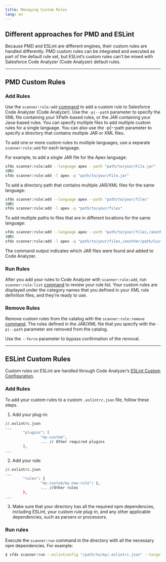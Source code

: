 ```yaml
---
title: Managing Custom Rules
lang: en
---
```


## Different approaches for PMD and ESLint

Because PMD and ESLint are different engines, their custom rules are handled differently. PMD custom rules can be integrated and executed as part of the default rule set, but ESLint’s custom rules can’t be mixed with Salesforce Code Analyzer (Code Analyzer) default rules. 

---

## PMD Custom Rules
### Add Rules

Use the ```scanner:rule:add``` [command](./en/v3.x/scanner-commands/add/) to add a custom rule to Salesforce Code Analyzer (Code Analyzer). Use the ```-p|--path``` parameter to specify the XML file containing your XPath-based rules, or the JAR containing your Java-based rules. You can specify multiple files to add multiple custom rules for a single language. You can also use the -p|--path parameter to specify a directory that contains multiple JAR or XML files.

To add one or more custom rules to multiple languages, use a separate ```scanner:rule:add``` for each language.

For example, to add a single JAR file for the Apex language:

```bash
sfdx scanner:rule:add --language apex --path "path/to/your/File.jar"
(OR)
sfdx scanner:rule:add -l apex -p "path/to/your/File.jar"
```

To add a directory path that contains multiple JAR/XML files for the same language:

```bash
sfdx scanner:rule:add --language apex --path "path/to/your/files"
(OR)
sfdx scanner:rule:add -l apex -p "path/to/your/files"
```

To add multiple paths to files that are in different locations for the same language:

```bash
sfdx scanner:rule:add --language apex --path "path/to/your/files,/another/path/Custom.jar,/yet/another/jar/lib"
(OR)
sfdx scanner:rule:add -l apex -p "path/to/your/files,/another/path/Custom.jar,/yet/another/jar/lib"
```

The command output indicates which JAR files were found and added to Code Analyzer.

### Run Rules

After you add your rules to Code Analyzer with ```scanner:rule:add```, run ```scanner:rule:list``` [command](./en/v3.x/scanner-commands/list/) to review your rule list. Your custom rules are displayed under the category names that you defined in your XML rule definition files, and they’re ready to use.

### Remove Rules

Remove custom rules from the catalog with the ```scanner:rule:remove``` [command](./en/v3.x/scanner-commands/remove/). The rules defined in the JAR/XML file that you specify with the ```-p|--path``` parameter are removed from the catalog.

Use the ``` --force ``` parameter to bypass confirmation of the removal.

---

## ESLint Custom Rules

Custom rules on ESLint are handled through Code Analyzer’s [ESLint Custom Configuration](https://forcedotcom.github.io/sfdx-scanner/en/custom-config/eslint/).

### Add Rules

To add your custom rules to a custom `.eslintrc.json` file, follow these steps.

1. Add your plug-in:
```bash
//.eslintrc.json
...
		"plugins": [
                "my-custom",
				... // Other required plugins
        ],
...
```

2. Add your rule:
```bash
//.eslintrc.json
...
		"rules": {
                "my-custom/my-new-rule": 1,
				... //Other rules
        },
...
```

3. Make sure that your directory has all the required npm dependencies, including ESLint, your custom rule plug-in, and any other applicable dependencies, such as parsers or processors.

### Run rules

Execute the `scanner:run` command in the directory with all the necessary npm dependencies. For example:

```bash
$ sfdx scanner:run --eslintconfig "/path/to/my/.eslintrc.json" --target "/path/to/target"
```
